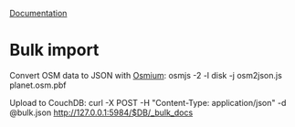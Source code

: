 [Documentation](https://wiki.openstreetmap.org/wiki/OSMCouch)


# Bulk import

Convert OSM data to JSON with [Osmium](https://wiki.openstreetmap.org/wiki/Osmium):
    osmjs -2 -l disk -j osm2json.js planet.osm.pbf


Upload to CouchDB:
    curl -X POST -H "Content-Type: application/json" -d @bulk.json http://127.0.0.1:5984/$DB/_bulk_docs
